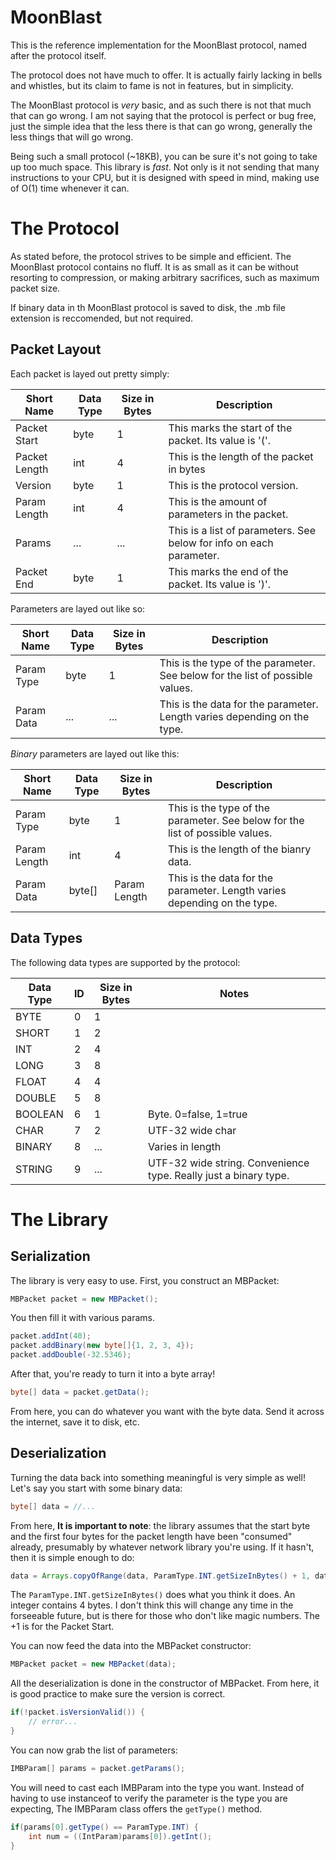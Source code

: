 # MoonBlast
This is the reference implementation for the MoonBlast protocol, named after the 
protocol itself.

The protocol does not have much to offer. It is actually fairly lacking in bells 
and whistles, but its claim to fame is not in features, but in simplicity.

The MoonBlast protocol is *very* basic, and as such there is not that much
that can go wrong. I am not saying that the protocol is perfect or bug free,
just the simple idea that the less there is that can go wrong, generally the
less things that will go wrong.

Being such a small protocol (~18KB), you can be sure it's not going to take up
too much space. This library is *fast*. Not only is it not sending that many
instructions to your CPU, but it is designed with speed in mind, making use
of O(1) time whenever it can. 

# The Protocol
As stated before, the protocol strives to be simple and efficient. 
The MoonBlast protocol contains no fluff. It is as small as it can be without
resorting to compression, or making arbitrary sacrifices, such as maximum
packet size.

If binary data in th MoonBlast protocol is saved to disk, the .mb file extension is reccomended, but not required.

## Packet Layout

Each packet is layed out pretty simply:

| Short Name    | Data Type        | Size in Bytes  | Description  |
| ----------    | -------------    | -------------  | ----- |
| Packet Start  | byte             | 1              | This marks the start of the packet. Its value is '('.  |
| Packet Length | int              | 4              | This is the length of the packet in bytes |
| Version       | byte             | 1              | This is the protocol version. |
| Param Length  | int              | 4              | This is the amount of parameters in the packet. |
| Params        | ...              | ...            | This is a list of parameters. See below for info on each parameter. |
| Packet End    | byte             | 1              | This marks the end of the packet. Its value is ')'. |

Parameters are layed out like so:

| Short Name    | Data Type        | Size in Bytes  | Description  |
| ----------    | -------------    | -------------  | ----- |
| Param Type    | byte             | 1              | This is the type of the parameter. See below for the list of possible values.  |
| Param Data    | ...              | ...            | This is the data for the parameter. Length varies depending on the type. |

*Binary* parameters are layed out like this:

| Short Name    | Data Type        | Size in Bytes  | Description  |
| ----------    | -------------    | -------------  | ----- |
| Param Type    | byte             | 1              | This is the type of the parameter. See below for the list of possible values.  |
| Param Length  | int              | 4              | This is the length of the bianry data. |
| Param Data    | byte[]           | Param Length   | This is the data for the parameter. Length varies depending on the type. |

## Data Types
The following data types are supported by the protocol:

| Data Type  | ID | Size in Bytes | Notes |
| ---------- | --- | ------------- | ----- |
| BYTE       | 0  | 1             |       |
| SHORT      | 1  | 2             |       |
| INT        | 2  | 4             |       |
| LONG       | 3  | 8             |       |
| FLOAT      | 4  | 4             |       |
| DOUBLE     | 5  | 8             |       |
| BOOLEAN    | 6  | 1             | Byte. 0=false, 1=true |
| CHAR       | 7  | 2             | UTF-32 wide char |
| BINARY     | 8  | ...           | Varies in length |
| STRING     | 9  | ...           | UTF-32 wide string. Convenience type. Really just a binary type. |

# The Library
## Serialization
The library is very easy to use. First, you construct an MBPacket:
```java
MBPacket packet = new MBPacket();
```
You then fill it with various params.
```java
packet.addInt(40);
packet.addBinary(new byte[]{1, 2, 3, 4});
packet.addDouble(-32.5346);
```
After that, you're ready to turn it into a byte array!
```java
byte[] data = packet.getData();
```
From here, you can do whatever you want with the byte data. Send it across the internet, save it to disk, etc.
## Deserialization
Turning the data back into something meaningful is very simple as well!
Let's say you start with some binary data:
```java
byte[] data = //...
```
From here, **It is important to note**: the library assumes that the start byte and the first four bytes for the packet length
have been "consumed" already, presumably by whatever network library you're using. If it hasn't, then it is simple enough to do:
```java
data = Arrays.copyOfRange(data, ParamType.INT.getSizeInBytes() + 1, data.length);
```
The ```ParamType.INT.getSizeInBytes()``` does what you think it does. An integer contains 4 bytes. I don't think this will
change any time in the forseeable future, but is there for those who don't like magic numbers. The +1 is for the Packet Start.

You can now feed the data into the MBPacket constructor:
```java
MBPacket packet = new MBPacket(data);
```
All the deserialization is done in the constructor of MBPacket. From here, it is good practice to make sure the version is correct.
```java
if(!packet.isVersionValid()) {
    // error...
}
```
You can now grab the list of parameters:
```java
IMBParam[] params = packet.getParams();
```
You will need to cast each IMBParam into the type you want. Instead of having to use instanceof to verify the parameter
is the type you are expecting, The IMBParam class offers the `getType()` method.
```java
if(params[0].getType() == ParamType.INT) {
    int num = ((IntParam)params[0]).getInt();
}
```